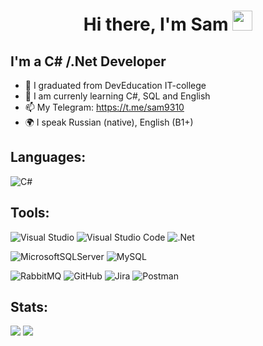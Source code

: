 <h1 align="center">Hi there, I'm Sam</a> 
<img src="https://github.com/blackcater/blackcater/raw/main/images/Hi.gif" height="32"/></h1>


## I'm a C# /.Net Developer
- 💪 I graduated from DevEducation IT-college
- 🥅 I am currenly learning C#, SQL and English
- 📫 My Telegram: https://t.me/sam9310
- 🌍 I speak Russian (native), English (B1+)

## Languages:
![C#](https://img.shields.io/badge/c%23-%23239120.svg?style=for-the-badge&logo=c-sharp&logoColor=white)

## Tools:
![Visual Studio](https://img.shields.io/badge/Visual%20Studio-5C2D91.svg?style=for-the-badge&logo=visual-studio&logoColor=white) 
![Visual Studio Code](https://img.shields.io/badge/Visual%20Studio%20Code-0078d7.svg?style=for-the-badge&logo=visual-studio-code&logoColor=white)
![.Net](https://img.shields.io/badge/.NET-5C2D91?style=for-the-badge&logo=.net&logoColor=white) 

![MicrosoftSQLServer](https://img.shields.io/badge/Microsoft%20SQL%20Sever-CC2927?style=for-the-badge&logo=microsoft%20sql%20server&logoColor=white)
![MySQL](https://img.shields.io/badge/mysql-%2300f.svg?style=for-the-badge&logo=mysql&logoColor=white) 

![RabbitMQ](https://img.shields.io/badge/Rabbitmq-FF6600?style=for-the-badge&logo=rabbitmq&logoColor=white)
![GitHub](https://img.shields.io/badge/github-%23121011.svg?style=for-the-badge&logo=github&logoColor=white) ![Jira](https://img.shields.io/badge/jira-%230A0FFF.svg?style=for-the-badge&logo=jira&logoColor=white) 
![Postman](https://img.shields.io/badge/Postman-FF6C37?style=for-the-badge&logo=postman&logoColor=white)	

## Stats:

![](https://github-profile-summary-cards.vercel.app/api/cards/repos-per-language?username=Semion1093&theme=github_dark)   ![](https://github-profile-summary-cards.vercel.app/api/cards/stats?username=Semion1093&theme=github_dark)

